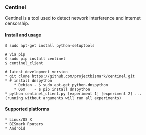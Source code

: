 ### Centinel

Centinel is a tool used to detect network interference and internet
censorship.

#### Install and usage
    $ sudo apt-get install python-setuptools

    # via pip
    $ sudo pip install centinel
    $ centinel_client

    # latest development version
    * git clone https://github.com/projectbismark/centinel.git
    * # install dnspython
        * Debian - $ sudo apt-get python-dnspython
        * OSX    - $ pip install dnspython
    * python centinel_client.py [experiment 1] [experiment 2] ...
	(running without arguments will run all experiments)

#### Supported platforms

    * Linux/OS X
    * BISmark Routers
    * Android
